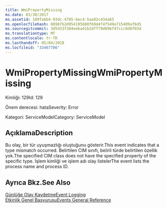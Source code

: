 ```yaml
---
title: WmiPropertyMissing
ms.date: 03/30/2017
ms.assetid: 109fa6b4-93dc-4785-bec4-5aa02c434a65
ms.openlocfilehash: 88987b2d954195680f69d4f4f549e715409af6d5
ms.sourcegitcommit: 3d5d33f384eeba41b2dff79d096f47ccc8d8f03d
ms.translationtype: MT
ms.contentlocale: tr-TR
ms.lasthandoff: 05/04/2018
ms.locfileid: "33467786"
---
```

# <a name="wmipropertymissing"></a><span data-ttu-id="0d428-102">WmiPropertyMissing</span><span class="sxs-lookup"><span data-stu-id="0d428-102">WmiPropertyMissing</span></span>
<span data-ttu-id="0d428-103">Kimliği: 129</span><span class="sxs-lookup"><span data-stu-id="0d428-103">Id: 129</span></span>  
  
 <span data-ttu-id="0d428-104">Önem derecesi: hata</span><span class="sxs-lookup"><span data-stu-id="0d428-104">Severity: Error</span></span>  
  
 <span data-ttu-id="0d428-105">Kategori: ServiceModel</span><span class="sxs-lookup"><span data-stu-id="0d428-105">Category: ServiceModel</span></span>  
  
## <a name="description"></a><span data-ttu-id="0d428-106">Açıklama</span><span class="sxs-lookup"><span data-stu-id="0d428-106">Description</span></span>  
 <span data-ttu-id="0d428-107">Bu olay, bir tür uyuşmazlığı oluştuğunu gösterir.</span><span class="sxs-lookup"><span data-stu-id="0d428-107">This event indicates that a type mismatch occurred.</span></span> <span data-ttu-id="0d428-108">Belirtilen CIM sınıfı, belirli türde belirtilen özellik yok.</span><span class="sxs-lookup"><span data-stu-id="0d428-108">The specified CIM class does not have the specified property of the specific type.</span></span> <span data-ttu-id="0d428-109">İşlem kimliği ve işlem adı olay listeler</span><span class="sxs-lookup"><span data-stu-id="0d428-109">The event lists the process name and process ID.</span></span>  
  
## <a name="see-also"></a><span data-ttu-id="0d428-110">Ayrıca Bkz.</span><span class="sxs-lookup"><span data-stu-id="0d428-110">See Also</span></span>  
 [<span data-ttu-id="0d428-111">Günlüğe Olay Kaydetme</span><span class="sxs-lookup"><span data-stu-id="0d428-111">Event Logging</span></span>](../../../../../docs/framework/wcf/diagnostics/event-logging/index.md)  
 [<span data-ttu-id="0d428-112">Etkinlik Genel Başvurusu</span><span class="sxs-lookup"><span data-stu-id="0d428-112">Events General Reference</span></span>](../../../../../docs/framework/wcf/diagnostics/event-logging/events-general-reference.md)
